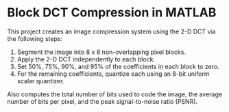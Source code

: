 # Block DCT Compression in MATLAB

This project creates an image compression system using the 2-D DCT via the following steps:
1. Segment the image into 8 x 8 non-overlapping pixel blocks.
2. Apply the 2-D DCT independently to each block.
3. Set 50%, 75%, 90%, and 95% of the coefficients in each block to zero.
4. For the remaining coefficients, quantize each using an 8-bit uniform scalar quantizer.

Also computes the total number of bits used to code the image, the average number of bits per pixel, and the peak signal-to-noise ratio (PSNR).
